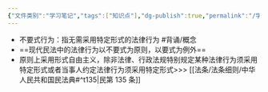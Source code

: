 ```yaml
---
{"文件类别":"学习笔记","tags":["知识点"],"dg-publish":true,"permalink":"/学习笔记studyup/知识点cheese/不要式行为/","dgPassFrontmatter":true,"created":"2024-09-13T08:55:25.056+08:00","updated":"2024-10-13T17:45:02.352+08:00"}
---
```


- 不要式行为：指无需采用特定形式的法律行为 #背诵/概念 
- ==现代民法中的法律行为以不要式为原则，以要式为例外==
- 原则上采用形式自由主义，除非法律、行政法规特别规定某种法律行为须采用特定形式或者当事人约定法律行为须采用特定形式>>> [[法条/法条细则/中华人民共和国民法典#^t135\|民第 135 条]]
